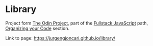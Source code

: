 # Library
Project form [The Odin Project](https://www.theodinproject.com/paths/full-stack-javascript/courses/javascript/lessons/library), part of the [Fullstack JavaScript](https://www.theodinproject.com/paths/full-stack-javascript/courses/javascript#organizing-your-javascript-code)
 path, [Organizing your Code](https://www.theodinproject.com/paths/full-stack-javascript/courses/javascript#organizing-your-javascript-code) section.
 
 Link to page: https://jurgengjoncari.github.io/library/
